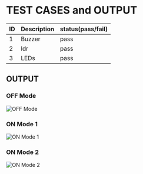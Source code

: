 # TEST CASES and OUTPUT

| ID | Description | status(pass/fail) |
| ---|:------------|:-------|
| 1 | Buzzer | pass |
| 2 | ldr | pass|
| 3 | LEDs| pass|


## OUTPUT

### OFF Mode 
![OFF Mode](https://user-images.githubusercontent.com/101244018/164678311-73b998f1-30fc-4493-8043-b4bae39f1642.png)


### ON Mode 1
![ON Mode 1](https://user-images.githubusercontent.com/101244018/164678364-8b063a83-cdd3-4aff-a6ff-ddad8ae98fee.png)


### ON Mode 2
![ON Mode 2](https://user-images.githubusercontent.com/101244018/164678387-b0b98d00-bfa5-445f-afbc-aa128f560ef2.png)





